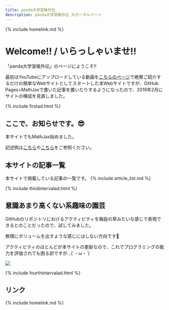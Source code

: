 ```yaml
---
title: panda大学習帳外伝
description: panda大学習帳外伝 大ポータルページ
---
```

{% include homelink.md %}

# Welcome!! / いらっしゃいませ!!
「panda大学習帳外伝」のページにようこそ!!

最初はYouTubeにアップロードしている動画を[こちらのページ](https://sidestory.pandanote.info/youtube.html)で絶賛ご紹介するだけの簡単なWebサイトとしてスタートした本Webサイトですが、GitHub Pages+MathJaxで書いた記事を置いたりするようになったので、2019年2月にサイトの構成を見直しました。

{% include firstad.html %}

## ここで、お知らせです。😎
本サイトでもMathJax始めました。

記述例は[こちら](https://sidestory.pandanote.info/3657bis.html)や[こちら](https://sidestory.pandanote.info/3810bis.html)をご参照ください。

## 本サイトの記事一覧
本サイトで掲載している記事の一覧です。
{% include article_list.md %}

{% include thirdintervalad.html %}

## 意識あまり高くない系趣味の園芸
GitHubのリポジトリにおけるアクティビティを箱庭の草みたいな感じで表現できるとのことだったので、試してみました。

無理にボリュームを出すような感じにはしない方向です🐼

アクティビティのほとんどが本サイトの更新なので、これでプログラミングの能力を評価されても困る訳ですが…(´・ω・`)

<img src="https://grass-graph.moshimo.works/images/pandanote-info.png">

{% include fourthintervalad.html %}

## リンク
{% include homelink.md %}

